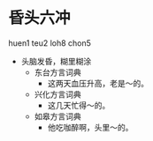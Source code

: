 # 昏头六冲
huen1 teu2 loh8 chon5
+ 头脑发昏，糊里糊涂
  * 东台方言词典
    - 这两天血压升高，老是～的。
  * 兴化方言词典
    - 这几天忙得～的。
  * 如皋方言词典
    - 他吃咖醉啊，头里～的。
